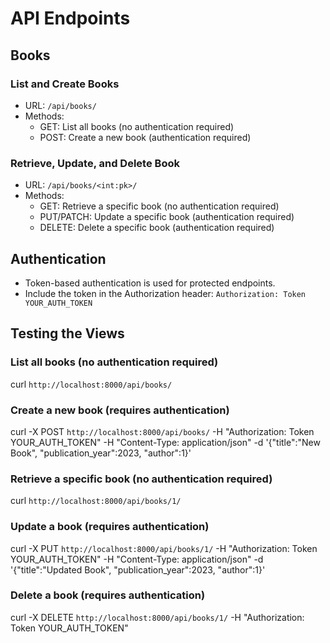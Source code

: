 # API Endpoints

## Books

### List and Create Books

- URL: `/api/books/`
- Methods:
  - GET: List all books (no authentication required)
  - POST: Create a new book (authentication required)

### Retrieve, Update, and Delete Book

- URL: `/api/books/<int:pk>/`
- Methods:
  - GET: Retrieve a specific book (no authentication required)
  - PUT/PATCH: Update a specific book (authentication required)
  - DELETE: Delete a specific book (authentication required)

## Authentication

- Token-based authentication is used for protected endpoints.
- Include the token in the Authorization header:
  `Authorization: Token YOUR_AUTH_TOKEN`

## Testing the Views

### List all books (no authentication required)

curl `http://localhost:8000/api/books/`

### Create a new book (requires authentication)

curl -X POST `http://localhost:8000/api/books/` -H "Authorization: Token YOUR_AUTH_TOKEN" -H "Content-Type: application/json" -d '{"title":"New Book", "publication_year":2023, "author":1}'

### Retrieve a specific book (no authentication required)

curl `http://localhost:8000/api/books/1/`

### Update a book (requires authentication)

curl -X PUT `http://localhost:8000/api/books/1/` -H "Authorization: Token YOUR_AUTH_TOKEN" -H "Content-Type: application/json" -d '{"title":"Updated Book", "publication_year":2023, "author":1}'

### Delete a book (requires authentication)

curl -X DELETE `http://localhost:8000/api/books/1/` -H "Authorization: Token YOUR_AUTH_TOKEN"